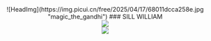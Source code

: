 <div align="center">
  ![HeadImg](https://img.picui.cn/free/2025/04/17/68011dcca258e.jpg "magic_the_gandhi")
  ### SILL WILLIAM
</div>
<div align="center">
  <img src="https://github-readme-stats.vercel.app/api/top-langs/?username=Sill-William&layout=compact&langs_count=8" />
</div>
<div align="center">
  <img src="https://activity-graph.herokuapp.com/graph?username=Sill-William&theme=minimal" />
</div>
<!---
Sill-William/Sill-William is a ✨ special ✨ repository because its `README.md` (this file) appears on your GitHub profile.
You can click the Preview link to take a look at your changes.
--->
